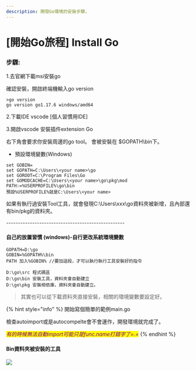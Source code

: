 ```yaml
---
description: 開發Go環境的安裝步驟，
---
```


# \[開始Go旅程] Install Go

### 步驟:

1.去官網下載msi安裝go&#x20;

確認安裝，開啟終端機輸入go version

```
>go version
go version go1.17.6 windows/amd64
```

2.下載IDE vscode \[個人習慣用IDE]

3.開啟vscode 安裝插件extension Go&#x20;

右下角會要求你安裝周邊的go tool。 會被安裝在 $GOPATH\bin下。

* 預設環境變數(Windows)

```
set GOBIN=
set GOPATH=C:\Users\<your name>\go
set GOROOT=C:\Program Files\Go 
set GOMODCACHE=C:\Users\<your name>\go\pkg\mod
PATH:=%USERPROFILE%\go\bin 
預設%USERPROFILE%就是C:\Users\<your name>
```

如果有執行過安裝Tool工具，就會發現C:\Users\xxx\go資料夾被新增，且內部還有bin/pkg的資料夾。



\--------------------------------------------------

#### 自己的放置習慣 (windows)-自行更改系統環境變數

```
GOPATH=D:\go
GOBIN=%GOPATH%\bin
PATH 加入%GOBIN% //要加這段，才可以執行執行工具安裝好的指令 

D:\go\src 程式碼區
D:\go\bin 安裝工具，資料夾會自動建立
D:\go\pkg 安裝相依庫，資料夾會自動建立。
```

> 其實也可以從下載資料夾直接安裝，相關的環境變數要設定好。

{% hint style="info" %}
開始寫個簡單的範例main.go

檢查autoimport或是autocompelte會不會運作，開發環境就完成了。

_<mark style="color:purple;">有的時候無法自動import可能只是func.name打錯字了=.=</mark>_
{% endhint %}

#### Bin資料夾被安裝的工具

![](../.gitbook/assets/bin\_tools.PNG)

